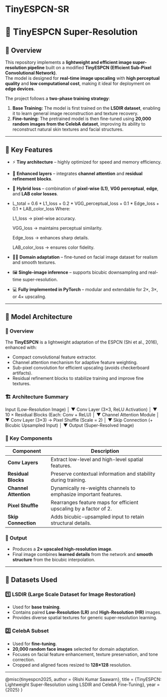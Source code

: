 # TinyESPCN-SR
# 🧠 TinyESPCN Super-Resolution

## 📘 Overview
This repository implements a **lightweight and efficient image super-resolution pipeline** built on a modified **TinyESPCN (Efficient Sub-Pixel Convolutional Network)**.  
The model is designed for **real-time image upscaling** with **high perceptual quality** and **low computational cost**, making it ideal for deployment on **edge devices**.

The project follows a **two-phase training strategy**:
1. **Base Training:** The model is first trained on the **LSDIR dataset**, enabling it to learn general image reconstruction and texture recovery.
2. **Fine-tuning:** The pretrained model is then fine-tuned using **20,000 random images from the CelebA dataset**, improving its ability to reconstruct natural skin textures and facial structures.

---

## 🚀 Key Features
- ⚡ **Tiny architecture** – highly optimized for speed and memory efficiency.
- 🧩 **Enhanced layers** – integrates **channel attention** and **residual refinement blocks**.
- 🎯 **Hybrid loss** – combination of **pixel-wise (L1)**, **VGG perceptual**, **edge**, and **LAB color losses**.
- L_total = 0.6 * L1_loss + 0.2 * VGG_perceptual_loss + 0.1 * Edge_loss + 0.1 * LAB_color_loss
    Where:
    
    L1_loss → pixel-wise accuracy.
    
    VGG_loss → maintains perceptual similarity.
    
    Edge_loss → enhances sharp details.
    
    LAB_color_loss → ensures color fidelity.
- 🧍‍♂️ **Domain adaptation** – fine-tuned on facial image dataset for realism and smooth textures.
- 🖼️ **Single-image inference** – supports bicubic downsampling and real-time super-resolution.
- 💻 **Fully implemented in PyTorch** – modular and extendable for 2×, 3×, or 4× upscaling.

---

## 🧮 Model Architecture

### 🔹 Overview
The **TinyESPCN** is a lightweight adaptation of the ESPCN (Shi et al., 2016), enhanced with:
- Compact convolutional feature extractor.
- Channel attention mechanism for adaptive feature weighting.
- Sub-pixel convolution for efficient upscaling (avoids checkerboard artifacts).
- Residual refinement blocks to stabilize training and improve fine textures.

### 🏗️ Architecture Summary

Input (Low-Resolution Image)
│
▼
Conv Layer (3×3, ReLU Activation)
│
▼
10 × Residual Blocks (Each: Conv + ReLU)
│
▼
Channel Attention Module
│
▼
Conv Layer (3×3) → Pixel Shuffle (Scale = 2)
│
▼
Skip Connection (+ Bicubic Upsampled Input)
│
▼
Output (Super-Resolved Image)

### 🔹 Key Components

| Component  | Description |
|------------|-------------|
| **Conv Layers** |       Extract low-level and high-level spatial features. |
| **Residual Blocks** |   Preserve contextual information and stability during training. |
| **Channel Attention** | Dynamically re-weights channels to emphasize important features. |
| **Pixel Shuffle** |     Rearranges feature maps for efficient upscaling by a factor of 2. |
| **Skip Connection** |   Adds bicubic-upsampled input to retain structural details. |

### 🔹 Output
- Produces a **2× upscaled high-resolution image**.
- Final image combines **learned details** from the network and **smooth structure** from the bicubic interpolation.


---

## 🧰 Datasets Used

### 1️⃣ LSDIR (Large Scale Dataset for Image Restoration)
- Used for **base training**.
- Contains paired **Low-Resolution (LR)** and **High-Resolution (HR)** images.
- Provides diverse spatial textures for generic super-resolution learning.

### 2️⃣ CelebA Subset
- Used for **fine-tuning**.
- **20,000 random face images** selected for domain adaptation.
- Focuses on facial feature enhancement, texture preservation, and tone correction.
- Cropped and aligned faces resized to **128×128** resolution.

---

@misc{tinyespcn2025,
  author = {Rishi Kumar Saawarn},
  title = {TinyESPCN: Lightweight Super-Resolution using LSDIR and CelebA Fine-Tuning},
  year = {2025}
}



